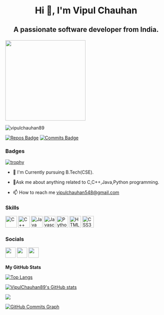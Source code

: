 # <p align="center"> **Hi 👋, I'm Vipul Chauhan**</p>
## <p align="center"> A passionate software developer from India.</p>

<p align="left"><img src="https://avatars.githubusercontent.com/u/90852928?v=4" width="250" height="250"></p>
<p align="left"> <img src="https://komarev.com/ghpvc/?username=vipulchauhan89&label=Profile%20views&color=32CD32&style=flat" alt="vipulchauhan89" /> </p> 

[![Repos Badge](https://badges.pufler.dev/repos/VipulChauhan89)](https://badges.pufler.dev)
[![Commits Badge](https://badges.pufler.dev/commits/monthly/VipulChauhan89)](https://badges.pufler.dev)

### Badges

[![trophy](https://github-profile-trophy.vercel.app/?username=VipulChauhan89&show_icons=true&theme=dracula&title=MultiLanguage&title=Commits&title=Stars&title=Repositories&title=Followers)](https://github.com/ryo-ma/github-profile-trophy)

- 🌱 I'm Currently pursuing B.Tech(CSE).

- 💬Ask me about anything related to C,C++,Java,Python programming.

- 📫 How to reach me vipulchauhan548@gmail.com


### Skills

<p align="left"> <a href="https://docs.microsoft.com/en-us/cpp/?view=msvc-170" target="_blank" rel="noreferrer"><img src="https://raw.githubusercontent.com/danielcranney/readme-generator/main/public/icons/skills/c-colored.svg" width="36" height="36" alt="C" /></a> <a href="https://docs.microsoft.com/en-us/cpp/?view=msvc-170" target="_blank" rel="noreferrer"><img src="https://raw.githubusercontent.com/danielcranney/readme-generator/main/public/icons/skills/cplusplus-colored.svg" width="36" height="36" alt="C++" /></a> <a href="https://www.oracle.com/java/" target="_blank" rel="noreferrer"><img src="https://raw.githubusercontent.com/danielcranney/readme-generator/main/public/icons/skills/java-colored.svg" width="36" height="36" alt="Java" /></a> <a href="https://developer.mozilla.org/en-US/docs/Web/JavaScript" target="_blank" rel="noreferrer"><img src="https://raw.githubusercontent.com/danielcranney/readme-generator/main/public/icons/skills/javascript-colored.svg" width="36" height="36" alt="Javascript" /></a> <a href="https://www.python.org/" target="_blank" rel="noreferrer"><img src="https://raw.githubusercontent.com/danielcranney/readme-generator/main/public/icons/skills/python-colored.svg" width="36" height="36" alt="Python" /></a> <a href="https://developer.mozilla.org/en-US/docs/Glossary/HTML5" target="_blank" rel="noreferrer"><img src="https://raw.githubusercontent.com/danielcranney/readme-generator/main/public/icons/skills/html5-colored.svg" width="36" height="36" alt="HTML5" /></a> <a href="https://www.w3.org/TR/CSS/#css" target="_blank" rel="noreferrer"><img src="https://raw.githubusercontent.com/danielcranney/readme-generator/main/public/icons/skills/css3-colored.svg" width="36" height="36" alt="CSS3" /></a> </p> 

### Socials  <p align="left"> <a href="https://www.github.com/VipulChauhan89" target="_blank" rel="noreferrer"><img src="https://raw.githubusercontent.com/danielcranney/readme-generator/main/public/icons/socials/github.svg" width="32" height="32" /></a> <a href="http://www.instagram.com/vipul_chauhan89/" target="_blank" rel="noreferrer"><img src="https://raw.githubusercontent.com/danielcranney/readme-generator/main/public/icons/socials/instagram.svg" width="32" height="32" /></a> <a href="https://www.linkedin.com/in/vipul-chauhan-19352b1b6/" target="_blank" rel="noreferrer"><img src="https://raw.githubusercontent.com/danielcranney/readme-generator/main/public/icons/socials/linkedin.svg" width="32" height="32" /></a></p>


<b>My GitHub Stats</b>

[![Top Langs](https://github-readme-stats.vercel.app/api/top-langs/?username=VipulChauhan89&show_icons=true&theme=rose_pine&hide=SWIG,Assembly)](https://github.com/anuraghazra/github-readme-stats)

<a href="http://www.github.com/VipulChauhan89"><img src="https://github-readme-stats.vercel.app/api?username=VipulChauhan89&show_icons=true&hide=&count_private=true&title_color=0891b2&text_color=ffffff&icon_color=0891b2&bg_color=1c1917&hide_border=true&show_icons=true" alt="VipulChauhan89's GitHub stats" /></a>

<a href="http://www.github.com/VipulChauhan89"><img src="https://github-readme-streak-stats.herokuapp.com/?user=VipulChauhan89&stroke=ffffff&background=1c1917&ring=0891b2&fire=0891b2&currStreakNum=ffffff&currStreakLabel=0891b2&sideNums=ffffff&sideLabels=ffffff&dates=ffffff&hide_border=true" /></a>

<a href="http://www.github.com/VipulChauhan89"><img src="https://activity-graph.herokuapp.com/graph?username=VipulChauhan89&bg_color=1c1917&color=ffffff&line=0891b2&point=ffffff&area_color=1c1917&area=true&hide_border=true&custom_title=GitHub%20Commits%20Graph" alt="GitHub Commits Graph" /></a>

